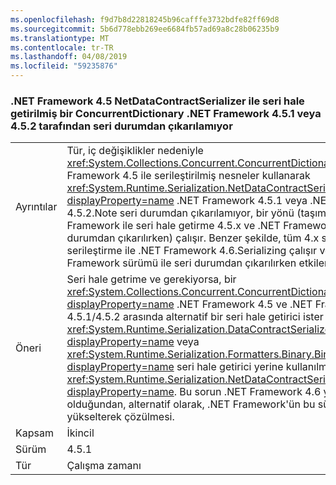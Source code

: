 ```yaml
---
ms.openlocfilehash: f9d7b8d22818245b96cafffe3732bdfe82ff69d8
ms.sourcegitcommit: 5b6d778ebb269ee6684fb57ad69a8c28b06235b9
ms.translationtype: MT
ms.contentlocale: tr-TR
ms.lasthandoff: 04/08/2019
ms.locfileid: "59235876"
---
```

### <a name="a-concurrentdictionary-serialized-in-net-framework-45-with-netdatacontractserializer-cannot-be-deserialized-by-net-framework-451-or-452"></a>.NET Framework 4.5 NetDataContractSerializer ile seri hale getirilmiş bir ConcurrentDictionary .NET Framework 4.5.1 veya 4.5.2 tarafından seri durumdan çıkarılamıyor

|   |   |
|---|---|
|Ayrıntılar|Tür, iç değişiklikler nedeniyle <xref:System.Collections.Concurrent.ConcurrentDictionary%602> .NET Framework 4.5 ile serileştirilmiş nesneler kullanarak <xref:System.Runtime.Serialization.NetDataContractSerializer?displayProperty=name> .NET Framework 4.5.1 veya .NET Framework 4.5.2.Note seri durumdan çıkarılamıyor, bir yönü (taşıma .NET Framework ile seri hale getirme 4.5.x ve .NET Framework 4.5 ile seri durumdan çıkarılırken) çalışır. Benzer şekilde, tüm 4.x sürümler arası serileştirme ile .NET Framework 4.6.Serializing çalışır ve tek bir .NET Framework sürümü ile seri durumdan çıkarılırken etkilenmez.|
|Öneri|Seri hale getrime ve gerekiyorsa, bir <xref:System.Collections.Concurrent.ConcurrentDictionary%602?displayProperty=name> .NET Framework 4.5 ve .NET Framework 4.5.1/4.5.2 arasında alternatif bir seri hale getirici ister <xref:System.Runtime.Serialization.DataContractSerializer?displayProperty=name> veya <xref:System.Runtime.Serialization.Formatters.Binary.BinaryFormatter?displayProperty=name> seri hale getirici yerine kullanılmalıdır <xref:System.Runtime.Serialization.NetDataContractSerializer?displayProperty=name>. Bu sorun .NET Framework 4.6 yönelik olduğundan, alternatif olarak, .NET Framework'ün bu sürümüne yükselterek çözülmesi.|
|Kapsam|İkincil|
|Sürüm|4.5.1|
|Tür|Çalışma zamanı|
